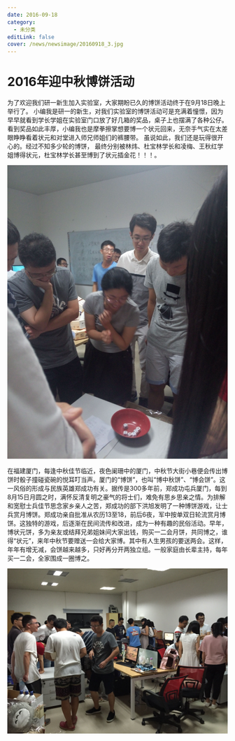 ```yaml
---
date: 2016-09-18
category:
  - 未分类
editLink: false
cover: /news/newsimage/20160918_3.jpg
---
```



# 2016年迎中秋博饼活动

为了欢迎我们研一新生加入实验室，大家期盼已久的博饼活动终于在9月18日晚上举行了。 小编我是研一的新生，对我们实验室的博饼活动可是充满着憧憬，因为早早就看到学长学姐在实验室门口放了好几箱的奖品，桌子上也摆满了各种公仔。看到奖品如此丰厚，小编我也是摩拳擦掌想要博一个状元回来，无奈手气实在太差眼睁睁看着状元和对堂进入师兄师姐们的裤腰带。 虽说如此，我们还是玩得很开心的。经过不知多少轮的博饼， 最终分别被林炜、杜宝林学长和凌梅、王秋红学姐博得状元，杜宝林学长甚至博到了状元插金花！！！。
<!-- more -->


![](/news/newsimage/20160918_3.jpg)

在福建厦门，每逢中秋佳节临近，夜色阑珊中的厦门，中秋节大街小巷便会传出博饼时骰子撞碰瓷碗的悦耳叮当声。厦门的“博饼”，也叫“博中秋饼”、“博会饼”。这一风俗的形成与民族英雄郑成功有关。据传是300多年前，郑成功屯兵厦门，每到8月15日月圆之时，满怀反清复明之豪气的将士们，难免有思乡思亲之情。为排解和宽慰士兵佳节思念家乡亲人之苦，郑成功的部下洪旭发明了一种博饼游戏，让士兵赏月博饼。郑成功亲自批准从农历13至18，前后6夜，军中按单双日轮流赏月博饼。这独特的游戏，后逐渐在民间流传和改进，成为一种有趣的民俗活动。早年，博状元饼，多为亲友或结拜兄弟姐妹间大家出钱，购买一二会月饼，共同博之，谁得“状元”，来年中秋节要赠送一会给大家博。其中有人生男孩的要送两会。这样，年年有增无减，会饼越来越多，只好再分开两独立组。一般家庭由长辈主持，每年买一二会，全家围成一圈博之。

![](/news/newsimage/20160918_2.jpg)